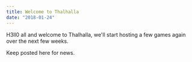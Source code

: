 ```yaml
---
title: Welcome to Thalhalla
date: "2018-01-24"
---
```


H3ll0 all and welcome to Thalhalla, we'll start hosting a few games again over the next few weeks.

Keep posted here for news.
